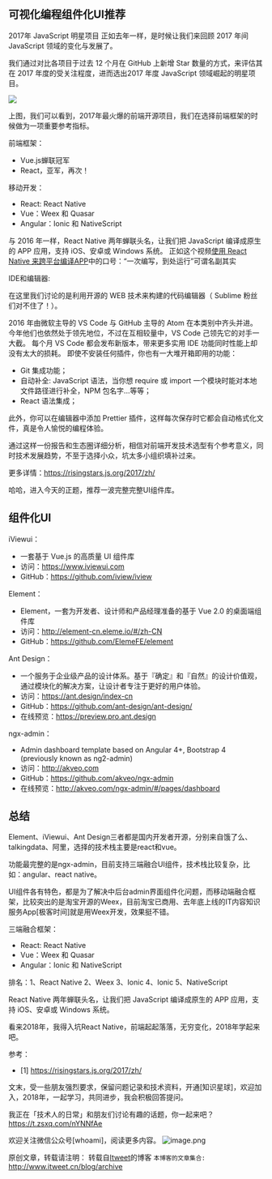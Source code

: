 可视化编程组件化UI推荐
---

2017年 JavaScript 明星项目
正如去年一样，是时候让我们来回顾 2017 年间 JavaScript 领域的变化与发展了。

我们通过对比各项目于过去 12 个月在 GitHub 上新增 Star 数量的方式，来评估其在 2017 年度的受关注程度，进而选出2017 年度 JavaScript 领域崛起的明星项目。

![](https://github.com/itweet/labs/raw/master/WebDesign/img/risingstars.png)

上图，我们可以看到，2017年最火爆的前端开源项目，我们在选择前端框架的时候做为一项重要参考指标。

前端框架：

- Vue.js蝉联冠军
- React，亚军，再次！

移动开发：

- React: React Native
- Vue：Weex 和 Quasar
- Angular：Ionic 和 NativeScript

与 2016 年一样，React Native 两年蝉联头名，让我们把 JavaScript 编译成原生的 APP 应用，支持 iOS、安卓或 Windows 系统。
正如这个视频[使用 React Native 来跨平台编译APP](https://www.youtube.com/watch?v=1cI-978DHaA)中的口号：“一次编写，到处运行”可谓名副其实

IDE和编辑器:

在这里我们讨论的是利用开源的 WEB 技术来构建的代码编辑器（ Sublime 粉丝们对不住了！）。

2016 年由微软主导的 VS Code 与 GitHub 主导的 Atom 在本类别中齐头并进。
今年他们也依然处于领先地位，不过在互相较量中，VS Code 己领先它的对手一大截。
每个月 VS Code 都会发布新版本，带来更多实用 IDE 功能同时性能上却没有太大的损耗。
即使不安装任何插件，你也有一大堆开箱即用的功能：

- Git 集成功能；
- 自动补全: JavaScript 语法，当你想 require 或 import 一个模块时能对本地文件路径进行补全，NPM 包名字...等等；
- React 语法集成；

此外，你可以在编辑器中添加 Prettier 插件，这样每次保存时它都会自动格式化文件，真是令人愉悦的编程体验。

通过这样一份报告和生态圈详细分析，相信对前端开发技术选型有个参考意义，同时技术发展趋势，不至于选择小众，坑太多小组织填补过来。

更多详情：https://risingstars.js.org/2017/zh/

哈哈，进入今天的正题，推荐一波完整完整UI组件库。

## 组件化UI

iViewui：

- 一套基于 Vue.js 的高质量 UI 组件库
- 访问：https://www.iviewui.com
- GitHub：https://github.com/iview/iview

Element：

- Element，一套为开发者、设计师和产品经理准备的基于 Vue 2.0 的桌面端组件库
- 访问：http://element-cn.eleme.io/#/zh-CN
- GitHub：https://github.com/ElemeFE/element

Ant Design：

- 一个服务于企业级产品的设计体系。基于『确定』和『自然』的设计价值观，通过模块化的解决方案，让设计者专注于更好的用户体验。
- 访问：https://ant.design/index-cn
- GitHub：https://github.com/ant-design/ant-design/
- 在线预览：https://preview.pro.ant.design

ngx-admin：

- Admin dashboard template based on Angular 4+, Bootstrap 4 (previously known as ng2-admin)
- 访问：http://akveo.com
- GitHub：https://github.com/akveo/ngx-admin
- 在线预览：http://akveo.com/ngx-admin/#/pages/dashboard

## 总结

Element、iViewui、Ant Design三者都是国内开发者开源，分别来自饿了么、talkingdata、阿里，选择的技术栈主要是react和vue。

功能最完整的是ngx-admin，目前支持三端融合UI组件，技术栈比较复杂，比如：angular、react native。

UI组件各有特色，都是为了解决中后台admin界面组件化问题，而移动端融合框架，比较突出的是淘宝开源的Weex，目前淘宝已商用、去年底上线的IT内容知识服务App[极客时间]就是用Weex开发，效果挺不错。

三端融合框架：

- React: React Native
- Vue：Weex 和 Quasar
- Angular：Ionic 和 NativeScript

排名：1、React Native 2、Weex 3、Ionic 4、Ionic 5、NativeScript

React Native 两年蝉联头名，让我们把 JavaScript 编译成原生的 APP 应用，支持 iOS、安卓或 Windows 系统。

看来2018年，我得入坑React Native，前端起起落落，无穷变化，2018年学起来吧。

参考：

- [1] https://risingstars.js.org/2017/zh/

文末，受一些朋友强烈要求，保留问题记录和技术资料，开通[知识星球]，欢迎加入，2018年，一起学习，共同进步，我会积极回答提问。

我正在「技术人的日常」和朋友们讨论有趣的话题，你一起来吧？
https://t.zsxq.com/nYNNfAe

欢迎关注微信公众号[whoami]，阅读更多内容。
![image.png](http://upload-images.jianshu.io/upload_images/9687832-2ff1ee6f489dcff3.png?imageMogr2/auto-orient/strip%7CimageView2/2/w/1240)

原创文章，转载请注明： 转载自[Itweet](http://www.itweet.cn)的博客
`本博客的文章集合:` http://www.itweet.cn/blog/archive